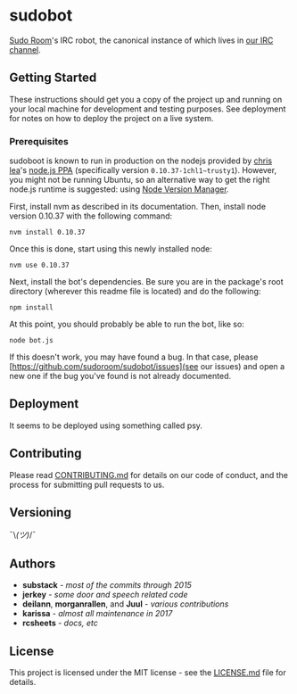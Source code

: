# sudobot

[Sudo Room](https://sudoroom.org)'s IRC robot, the canonical instance of
which lives in [our IRC channel](https://sudoroom.org/chat/).

## Getting Started

These instructions should get you a copy of the project up and running
on your local machine for development and testing purposes. See deployment
for notes on how to deploy the project on a live system.

### Prerequisites

sudoboot is known to run in production on the nodejs provided by [chris
lea](https://launchpad.net/~chris-lea)'s
[node.js PPA](https://launchpad.net/~chris-lea/+archive/ubuntu/node.js)
(specifically version `0.10.37-1chl1~trusty1`).  However, you might not be
running Ubuntu, so an alternative way to get the right node.js runtime
is suggested: using [Node Version Manager](http://nvm.sh).

First, install nvm as described in its documentation. Then, install node
version 0.10.37 with the following command:

```
nvm install 0.10.37
```

Once this is done, start using this newly installed node:

```
nvm use 0.10.37
```

Next, install the bot's dependencies. Be sure you are in the package's
root directory (wherever this readme file is located) and do the following:

```
npm install
```

At this point, you should probably be able to run the bot, like so:

```
node bot.js
```

If this doesn't work, you may have found a bug. In that case, please
[https://github.com/sudoroom/sudobot/issues](see our issues) and open
a new one if the bug you've found is not already documented.

## Deployment

It seems to be deployed using something called psy.

## Contributing

Please read [CONTRIBUTING.md](CONTRIBUTING.md) for details on our code
of conduct, and the process for submitting pull requests to us.

## Versioning

¯\\_(ツ)_/¯

## Authors

* **substack** - *most of the commits through 2015*
* **jerkey** - *some door and speech related code*
* **deilann**, **morganrallen**, and **Juul** - *various contributions*
* **karissa** - *almost all maintenance in 2017*
* **rcsheets** - *docs, etc*

## License

This project is licensed under the MIT license - see the
[LICENSE.md](LICENSE.md) file for details.

